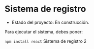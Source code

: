 <h1> Sistema de registro</h1>

- Estado del proyecto: En construcción.

Para ejecutar el sistema, debes poner:

```npm install react```
Sistema de registro 2

